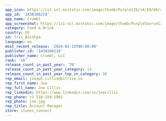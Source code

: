 ```yaml
---
app_icon: https://is1-ssl.mzstatic.com/image/thumb/Purple126/v4/59/60/a8/5960a865-892f-61a1-a0cd-56b4f8651b9b/AppIcon-0-0-1x_U007ephone-0-0-0-0-0-0-85-220.png/1024x1024bb.png
app_id: '1438166219'
app_name: Crumbl
app_screenshot: https://is1-ssl.mzstatic.com/image/thumb/PurpleSource126/v4/9e/fc/bb/9efcbb8e-d13c-402d-771c-f3bd6167f926/ba385592-6950-4f80-9be6-80a65a3b04ea_1.png/1242x2688bb.png
category: Food & Drink
country: US
id: fri1_BJcSFpa
language: en
most_recent_release: '2024-02-15T00:00:00'
publisher_id: '1438166218'
publisher_name: Crumbl, LLC
rank: '16'
release_count_in_past_year: '78'
release_count_in_past_year_category: 13
release_count_in_past_year_top_in_category: 38
rep_email: joseph.cillis@bitrise.io
rep_first_name: Joe
rep_full_name: Joe Cillis
rep_linkedin: https://www.linkedin.com/in/joecillis
rep_phone: +1 518-258-1902
rep_photo: joe.jpg
rep_title: Account Manager
store: itunes_connect
---
```

